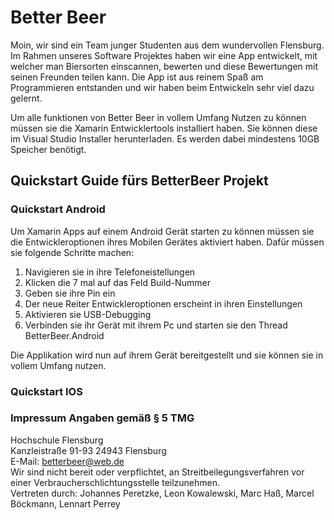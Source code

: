 # Better Beer

Moin,
wir sind ein Team junger Studenten aus dem wundervollen Flensburg. Im Rahmen unseres Software Projektes haben wir eine App entwickelt,
mit welcher man Biersorten einscannen, bewerten und diese Bewertungen mit seinen Freunden teilen kann. 
Die App ist aus reinem Spaß am Programmieren entstanden und wir haben beim Entwickeln sehr viel dazu gelernt. 

Um alle funktionen von Better Beer in vollem Umfang Nutzen zu können müssen sie die Xamarin Entwicklertools installiert haben.
Sie können diese im Visual Studio Installer herunterladen. Es werden dabei mindestens 10GB Speicher benötigt.

## Quickstart Guide fürs BetterBeer Projekt

### Quickstart Android

Um Xamarin Apps auf einem Android Gerät starten zu können müssen sie die Entwickleroptionen ihres Mobilen Gerätes aktiviert haben. 
Dafür müssen sie folgende Schritte machen:

1. Navigieren sie in ihre Telefoneistellungen
2. Klicken die 7 mal auf das Feld Build-Nummer
3. Geben sie ihre Pin ein
4. Der neue Reiter Entwickleroptionen erscheint in ihren Einstellungen
5. Aktivieren sie USB-Debugging
6. Verbinden sie ihr Gerät mit ihrem Pc und starten sie den Thread BetterBeer.Android


Die Applikation wird nun auf ihrem Gerät bereitgestellt und sie können sie in vollem Umfang nutzen.

### Quickstart IOS

### Impressum Angaben gemäß § 5 TMG
Hochschule Flensburg<br>
Kanzleistraße 91-93 24943 Flensburg<br>
E-Mail: betterbeer@web.de<br>
Wir sind nicht bereit oder verpflichtet, an Streitbeilegungsverfahren vor einer Verbraucherschlichtungsstelle teilzunehmen.<br>
Vertreten durch: Johannes Peretzke, Leon Kowalewski, Marc Haß, Marcel Böckmann, Lennart Perrey

